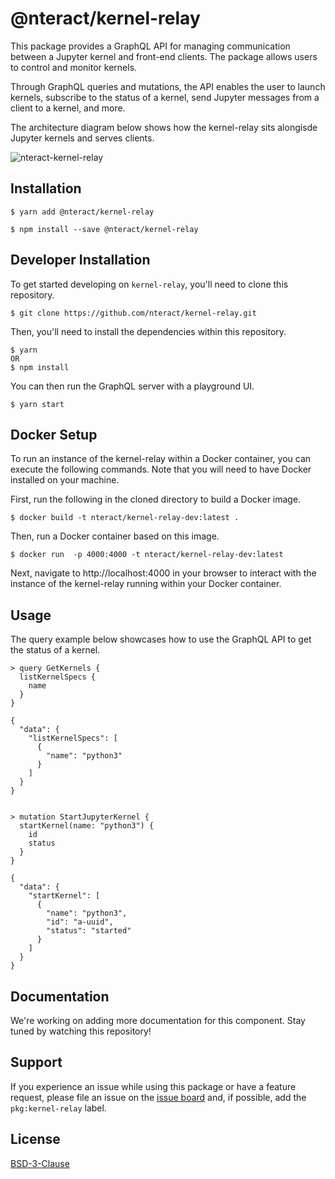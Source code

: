 # @nteract/kernel-relay

This package provides a GraphQL API for managing communication between a
Jupyter kernel and front-end clients. The package allows users to control and
monitor kernels.

Through GraphQL queries and mutations, the API enables the user to launch
kernels, subscribe to the status of a kernel, send Jupyter messages from a
client to a kernel, and more.

The architecture diagram below shows how the kernel-relay sits alongisde Jupyter kernels
and serves clients.

![nteract-kernel-relay](https://user-images.githubusercontent.com/1857993/54857237-6b0b2a80-4cbb-11e9-8ca9-68c4a25359a2.png)

## Installation

```
$ yarn add @nteract/kernel-relay
```

```
$ npm install --save @nteract/kernel-relay
```

## Developer Installation

To get started developing on `kernel-relay`, you'll need to clone this repository.

```
$ git clone https://github.com/nteract/kernel-relay.git
```

Then, you'll need to install the dependencies within this repository.

```
$ yarn
OR
$ npm install
```

You can then run the GraphQL server with a playground UI.

```
$ yarn start
```

## Docker Setup

To run an instance of the kernel-relay within a Docker container, you can execute the following commands. Note that you will need to have Docker installed on your machine.

First, run the following in the cloned directory to build a Docker image.

```
$ docker build -t nteract/kernel-relay-dev:latest .
```

Then, run a Docker container based on this image.

```
$ docker run  -p 4000:4000 -t nteract/kernel-relay-dev:latest
```

Next, navigate to http://localhost:4000 in your browser to interact with the instance of the kernel-relay running within your Docker container.

## Usage

The query example below showcases how to use the GraphQL API to get the status
of a kernel.

```
> query GetKernels {
  listKernelSpecs {
    name
  }
}

{
  "data": {
    "listKernelSpecs": [
      {
        "name": "python3"
      }
    ]
  }
}


> mutation StartJupyterKernel {
  startKernel(name: "python3") {
    id
    status
  }
}

{
  "data": {
    "startKernel": [
      {
        "name": "python3",
        "id": "a-uuid",
        "status": "started"
      }
    ]
  }
}
```

## Documentation

We're working on adding more documentation for this component. Stay tuned by
watching this repository!

## Support

If you experience an issue while using this package or have a feature request,
please file an issue on the [issue board](https://github.com/nteract/nteract/issues/new/choose)
and, if possible, add the `pkg:kernel-relay` label.

## License

[BSD-3-Clause](https://choosealicense.com/licenses/bsd-3-clause/)

